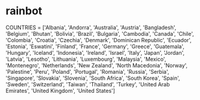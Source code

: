 # rainbot

COUNTRIES = ['Albania', 'Andorra', 'Australia', 'Austria', 'Bangladesh', 'Belgium', 'Bhutan', 'Bolivia', 'Brazil', 'Bulgaria', 'Cambodia', 'Canada', 'Chile', 'Colombia', 'Croatia', 'Czechia', 'Denmark', 'Dominican Republic', 'Ecuador', 'Estonia', 'Eswatini', 'Finland', 'France', 'Germany', 'Greece', 'Guatemala', 'Hungary', 'Iceland', 'Indonesia', 'Ireland', 'Israel', 'Italy', 'Japan', 'Jordan', 'Latvia', 'Lesotho', 'Lithuania', 'Luxembourg', 'Malaysia', 'Mexico', 'Montenegro', 'Netherlands', 'New Zealand', 'North Macedonia', 'Norway', 'Palestine', 'Peru', 'Poland', 'Portugal', 'Romania', 'Russia', 'Serbia', 'Singapore', 'Slovakia', 'Slovenia', 'South Africa', 'South Korea', 'Spain', 'Sweden', 'Switzerland', 'Taiwan', 'Thailand', 'Turkey', 'United Arab Emirates', 'United Kingdom', 'United States']